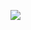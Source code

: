 ![](https://capsule-render.vercel.app/api?type=rect&color=gradient&text=%20%20Welcome%20to%20DaHae's%20log%20%20&fontAlign=50&fontSize=30&textBg=true&desc=&descAlign=60&descAlignY=50)

